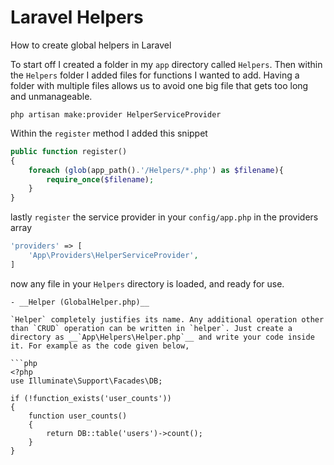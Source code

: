 # Laravel Helpers
How to create global helpers in Laravel

<p>To start off I created a folder in my <code>app</code> directory called <code>Helpers</code>. Then within the <code>Helpers</code> folder I added files for functions I wanted to add. Having a folder with multiple files allows us to avoid one big file that gets too long and unmanageable.</p>

```
php artisan make:provider HelperServiceProvider
```

Within the `register` method I added this snippet

```php
public function register()
{
    foreach (glob(app_path().'/Helpers/*.php') as $filename){
        require_once($filename);
    }
}
```

lastly `register` the service provider in your `config/app.php` in the providers array

```php
'providers' => [
    'App\Providers\HelperServiceProvider',
]
```

now any file in your `Helpers` directory is loaded, and ready for use.

```
- __Helper (GlobalHelper.php)__

`Helper` completely justifies its name. Any additional operation other than `CRUD` operation can be written in `helper`. Just create a directory as __`App\Helpers\Helper.php`__ and write your code inside it. For example as the code given below,

```php
<?php
use Illuminate\Support\Facades\DB;

if (!function_exists('user_counts'))
{
    function user_counts()
    {
        return DB::table('users')->count();
    }
}
```
